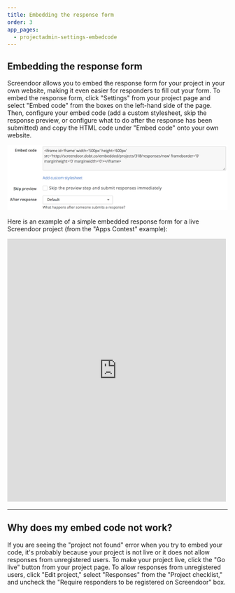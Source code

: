```yaml
---
title: Embedding the response form
order: 3
app_pages:
  - projectadmin-settings-embedcode
---
```


## Embedding the response form

Screendoor allows you to embed the response form for your project in your own website, making it even easier for responders to fill out your form. To embed the response form, click "Settings" from your project page and select "Embed code" from the boxes on the left-hand side of the page. Then, configure your embed code (add a custom stylesheet, skip the response preview, or configure what to do after the response has been submitted) and copy the HTML code under "Embed code" onto your own website.

![embed code](../images/screenshot_embed_code.png)

 Here is an example of a simple embedded response form for a live Screendoor project (from the "Apps Contest" example):

<iframe id='frame' width='500px' height='600px' src='http://screendoor.dobt.co/embedded/projects/410/responses/new' frameborder='0' marginheight='0' marginwidth='0'></iframe>

---

## Why does my embed code not work?
If you are seeing the "project not found" error when you try to embed your code, it's probably because your project is not live or it does not allow responses from unregistered users. To make your project live, click the "Go live" button from your project page. To allow responses from unregistered users, click "Edit project," select "Responses" from the "Project checklist," and uncheck the "Require responders to be registered on Screendoor" box.